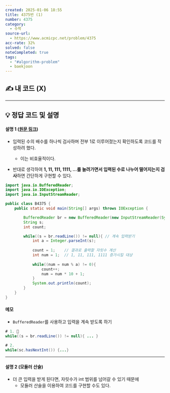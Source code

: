 ```yaml
---
created: 2025-01-06 18:55
title: 4375번 (1)
number: 4375
category:
  - 수학
source-url:
  - https://www.acmicpc.net/problem/4375
acc-rate: 32%
solved: false
noteCompleted: true
tags:
  - "#algorithm-problem"
  - baekjoon
---
```

## ✍️ 내 코드 (X)
---
## 💡 정답 코드 및 설명
#### 설명 1 ([원문 링크](https://nahwasa.com/entry/%EC%9E%90%EB%B0%94-%EB%B0%B1%EC%A4%80-4375-1-java))
- 입력된 수의 배수를 하나씩 검사하며 전부 1로 이루어졌는지 확인하도록 코드를 작성하려 했다.
	- 이는 비효율적이다.

- 반대로 생각하여 **1, 11, 111, 1111, ...를 늘려가면서 입력된 수로 나누어 떨어지는지 검사**하면 간단하게 구현할 수 있다.
```java
import java.io.BufferedReader;
import java.io.IOException;
import java.io.InputStreamReader;

public class B4375 {
    public static void main(String[] args) throws IOException {

        BufferedReader br = new BufferedReader(new InputStreamReader(System.in));
        String s; 
        int count;

        while((s = br.readLine()) != null){ // 계속 입력받기
            int a = Integer.parseInt(s); 
            
            count = 1;    // 결과로 출력할 자릿수 계산 
            int num = 1;  // 1, 11, 111, 1111 증가시킬 대상
			
            while((num = num % a) != 0){
                count++;
                num = num * 10 + 1;
            }
            System.out.println(count); 
        }
    }
}
```

#### 메모 
- `BufferedReader`를 사용하고 입력을 계속 받도록 하기
```java
# 1. 📌
while((s = br.readLine()) != null){ ... }

# 2.
while(sc.hasNextInt()) {...}
```
---
#### 설명 2 (모듈러 산술)
- 더 큰 입력을 받게 된다면, 자릿수가 int 범위를 넘어갈 수 있기 때문에
	- 모듈러 산술을 이용하여 코드를 구현할 수도 있다.








